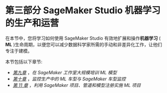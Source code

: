 

# 第三部分 SageMaker Studio 机器学习的生产和运营

在本节中，您将学习如何使用 SageMaker Studio 有效地扩展和操作**机器学习** ( **ML** )生命周期，以便您可以减少数据科学家所需的手动和非差异化工作，让他们专注于建模。

本节包括以下章节:

*   [*第九章*](B17447_09_ePub_RK.xhtml#_idTextAnchor125) ，*在 SageMaker 工作室大规模培训 ML 模型*
*   [*第十章*](B17447_10_ePub_RK.xhtml#_idTextAnchor134) ，*监控生产中的 ML 车型与 SageMaker 车型监控*
*   [*第 11 章*](B17447_11_ePub_RK.xhtml#_idTextAnchor144) ，*利用 SageMaker 项目、管道和模型注册实施 ML 项目*